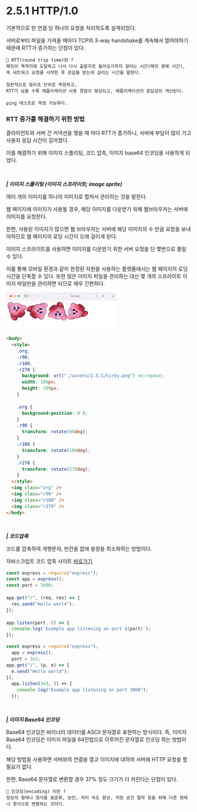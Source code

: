 # 2.5.1 HTTP/1.0

기본적으로 한 연결 당 하나의 요청을 처리하도록 설계되었다.

서버로부터 파일을 가져올 때마다 TCP의 3-way handshake를 계속해서 열어야하기 때문에 RTT가 증가하는 단점이 있다.

```
🥸 RTT(round trip time)란 ?
패킷이 목적지에 도달하고 나서 다시 출발지로 돌아오기까지 걸리는 시간(패킷 왕복 시간),
즉 네트워크 요청을 시작한 후 응답을 받는데 걸리는 시간을 말한다.

일반적으로 밀리초 단위로 측정하고,
RTT가 낮을 수록 애플리케이션 사용 경험이 향상되고, 애플리케이션의 응답성이 개선된다.

ping 테스트로 측정 가능하다.
```

### RTT 증가를 해결하기 위한 방법

클라이언트와 서버 간 커넥션을 맺을 때 마다 RTT가 증가하니, 서버에 부담이 많이 가고 사용자 응답 시간이 길어졌다.

이를 해결하기 위해 이미지 스플리팅, 코드 압축, 이미지 base64 인코딩을 사용하게 되었다.

<br />

<b> _| 이미지 스플리팅 (이미지 스프라이트; image sprite)_ </b>

여러 개의 이미지를 하나의 이미지로 합쳐서 관리하는 것을 말한다.

웹 페이지에 이미지가 사용될 경우, 해당 이미지를 다운받기 위해 웹브라우저는 서버에 이미지를 요청한다.

한편, 사용된 이미지가 많으면 웹 브라우저는 서버에 해당 이미지의 수 만큼 요청을 보내야하므로 웹 페이지의 로딩 시간이 오래 걸리게 된다.

이미지 스프라이트를 사용하면 이미지를 다운받기 위한 서버 요청을 단 몇번으로 줄일 수 있다.

이를 통해 모바일 환경과 같이 한정된 자원을 사용하는 플랫폼에서는 웹 페이지의 로딩 시간을 단축할 수 있다. 또한 많은 이미지 파일을 관리하는 대신 몇 개의 스프라이트 이미지 파일만을 관리하면 되므로 매우 간편하다.

<img src="../../assets/2.5.1/output.png" width="300px" height="100px">

```html
<body>
  <style>
    .org,
    .r90,
    .r180,
    .r270 {
      background: url("./assets/2.5.1/kirby.png") no-repeat;
      width: 100px;
      height: 109px;
    }

    .org {
      background-position: 0 0;
    }
    .r90 {
      transform: rotate(90deg);
    }
    .r180 {
      transform: rotate(180deg);
    }
    .r270 {
      transform: rotate(270deg);
    }
  </style>
  <img class="org" />
  <img class="r90" />
  <img class="r180" />
  <img class="r270" />
</body>
```

<br />

<b> _| 코드압축_ </b>

코드를 압축하여 개행문자, 빈칸을 없애 용량을 최소화하는 방법이다.

자바스크립트 코드 압축 사이트 [바로가기](https://www.toptal.com/developers/javascript-minifier)

```javascript
const express = require("express");
const app = express();
const port = 3000;

app.get("/", (req, res) => {
  res.send("Hello world");
});

app.listen(port, () => {
  console.log(`Example app listening on port ${port}`);
});
```

```javascript
const express = require("express"),
  app = express(),
  port = 3e3;
app.get("/", (p, e) => {
  e.send("Hello world");
}),
  app.listen(3e3, () => {
    console.log("Example app listening on port 3000");
  });
```

<br />

<b> _| 이미지 Base64 인코딩_ </b>

Base64 인코딩은 바이너리 데이터를 ASCII 문자열로 표현하는 방식이다. 즉, 이미지 Base64 인코딩은 이미지 파일을 64진법으로 이루어진 문자열로 인코딩 하는 방법이다.

해당 방법을 사용하면 서버와의 연결을 열고 이미지에 대하여 서버에 HTTP 요청을 할 필요가 없다.

한편, Base64 문자열로 변환할 경우 37% 정도 크기가 더 커진다는 단점이 있다.

```
🥸 인코딩(encoding) 이란 ?
정보의 형태나 형식을 표준화, 보안, 처리 속도 향상, 저장 공간 절약 등을 위해 다른 형태나 형식으로 변환하는 것이다.
```
